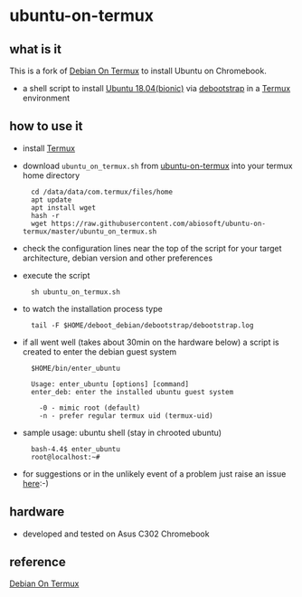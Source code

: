 ubuntu-on-termux
================

what is it
----------
This is a fork of [Debian On Termux](https://github.com/sp4rkie/debian-on-termux) to install Ubuntu on Chromebook.

- a shell script to install [Ubuntu 18.04(bionic)](https://wiki.ubuntu.com/BionicBeaver) via [debootstrap](https://wiki.debian.org/Debootstrap) in a [Termux](https://wiki.termux.com/wiki/Main_Page) environment

how to use it
-------------

- install [Termux](https://termux.com/)
- download `ubuntu_on_termux.sh` from [ubuntu-on-termux](https://github.com/sp4rkie/ubuntu-on-termux) into your termux home directory

        cd /data/data/com.termux/files/home
        apt update
        apt install wget
        hash -r
        wget https://raw.githubusercontent.com/abiosoft/ubuntu-on-termux/master/ubuntu_on_termux.sh

- check the configuration lines near the top of the script for your target architecture, debian version and other preferences
- execute the script

        sh ubuntu_on_termux.sh

- to watch the installation process type

        tail -F $HOME/deboot_debian/debootstrap/debootstrap.log

- if all went well (takes about 30min on the hardware below) a script is created to enter the debian guest system

        $HOME/bin/enter_ubuntu

        Usage: enter_ubuntu [options] [command]
        enter_deb: enter the installed ubuntu guest system

          -0 - mimic root (default)
          -n - prefer regular termux uid (termux-uid)

- sample usage: ubuntu shell (stay in chrooted ubuntu)
        
        bash-4.4$ enter_ubuntu
        root@localhost:~#

- for suggestions or in the unlikely event of a problem just raise an issue [here](https://github.com/sp4rkie/debian-on-termux/issues/new):-)

hardware
--------

- developed and tested on Asus C302 Chromebook

reference
---------

[Debian On Termux](https://github.com/sp4rkie/debian-on-termux)

